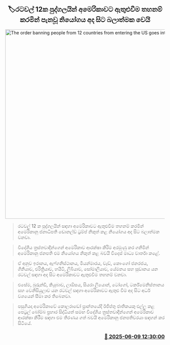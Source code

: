 <p align='center'><b><h2 align='center' title='The order banning people from 12 countries from entering the US goes into effect today'>🏷රටවල් 12ක පුද්ගලයින් අමෙරිකාවට ඇතුළුවීම තහනම් කරමින් පැනවූ නියෝගය අද සිට බලාත්මක වෙයි</h2></b></p>
<p align='center'><img src='https://helakuru.sgp1.cdn.digitaloceanspaces.com/esana/images/lib/donald-trump-new.jpg' width='600' alt='The order banning people from 12 countries from entering the US goes into effect today'></p>

> රටවල් 12 ක පුද්ගලයින් සඳහා අමෙරිකාවට ඇතුළුවීම තහනම් කරමින් අමෙරිකානු ජනාධිපති ඩොනල්ඩ් ට්‍රම්ප් නිකුත් කළ නියෝගය අද සිට බලාත්මක වනවා.

> විදේශීය ත්‍රස්තවාදීන්ගෙන් අමෙරිකාව ආරක්ෂා කිරිම අරමුණු කර ගනිමින් අමෙරිකානු ජනපති එම නියෝගය නිකුත් කළ බවයි විදෙස් මාධ්‍ය වාර්තා කළේ.

> ඒ අනුව ඉරානය, ඇෆ්ගනිස්ථානය, මියන්මාරය, චැඩ්, කොංගෝ ජනරජය, ගිනියාව, එරිත්‍රියාව, හයිටි, ලිබියාව, සෝමාලියාව, යේමනය සහ සුඩානය යන රටවල් සඳහා අද සිට අමෙරිකාවට ඇතුළුවිම තහනම් වනවා.

> එසේම, බුරුන්ඩි, කියුබාව, ලාඕසය, සියරා ලියොන්, ටෝගෝ, ටර්ක්මෙනිස්තානය සහ වෙනිසියුලාව යන රටවල් සඳහා අමෙරිකාවට ඇතුළු වීම අද සිට අර්ධ වශයෙන් සීමා කර තිබෙනවා.

> පසුගියදා අමෙරිකාවේ කොලරාඩෝ ප්‍රාන්තයේදි ඊජිප්තු ජාතිකයකු එල්ල කළ පෙට්‍රල් බෝම්බ ප්‍රහාර සිද්ධියත් සමඟ විදේශිය ත්‍රස්තවාදීන්ගෙන් අමෙරිකාව ආරක්ෂා කිරීම සඳහා එම තීරණය ගත් බවයි අමෙරිකානු ජනපතිවරයා සඳහන් කර සිටි‍යේ.



<h3 align='right'><a href='https://www.helakuru.lk/esana/p/110833/'>📅 2025-06-09 12:30:00</a></h3>
